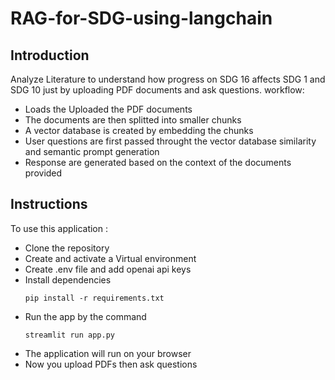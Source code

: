 # RAG-for-SDG-using-langchain
## Introduction 
Analyze Literature to understand how progress on SDG 16 affects SDG 1 and SDG 10 just by uploading PDF documents and ask questions.
workflow: 
- Loads the Uploaded the PDF documents
- The documents are then splitted into smaller chunks
- A vector database is created by embedding the chunks
- User questions are first passed throught the vector database similarity and semantic prompt generation
- Response are generated based on the context of the documents provided

## Instructions
 To use this application :
 - Clone the repository
 - Create and activate a Virtual environment
 - Create .env file and add openai api keys
 - Install dependencies
   ```
   pip install -r requirements.txt
   
- Run the app by the command
  ```
  streamlit run app.py

- The application will run on your browser
- Now you upload PDFs then ask questions 
